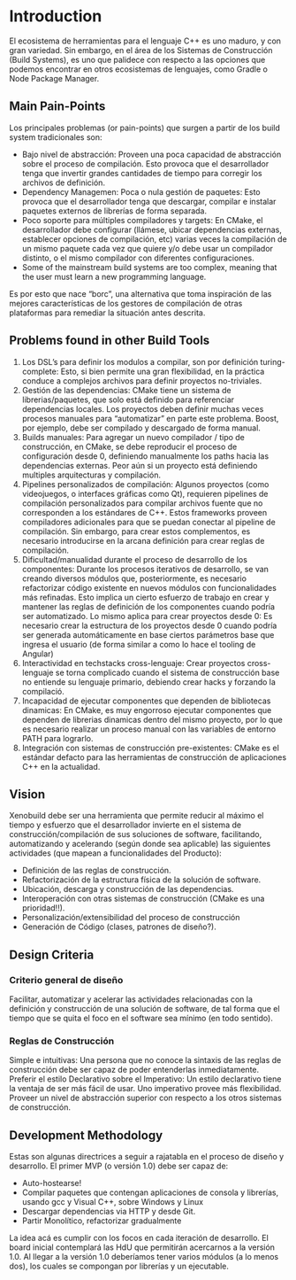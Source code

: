 
# Introduction

El ecosistema de herramientas para el lenguaje C++ es uno maduro, y con gran variedad. Sin embargo, en el área de los Sistemas de Construcción (Build Systems), es uno que palidece con respecto a las opciones que podemos encontrar en otros ecosistemas de lenguajes, como Gradle o Node Package Manager.


## Main Pain-Points
Los principales problemas (or pain-points) que surgen a partir de los build system tradicionales son:

- Bajo nivel de abstracción: Proveen una poca capacidad de abstracción sobre el proceso de compilación. Esto provoca que el desarrollador tenga que invertir grandes cantidades de tiempo para corregir los archivos de definición.
- Dependency Managemen: Poca o nula gestión de paquetes: Esto provoca que el desarrollador tenga que descargar, compilar e instalar paquetes externos de librerías de forma separada.
- Poco soporte para múltiples compiladores y targets: En CMake, el desarrollador debe configurar (llámese, ubicar dependencias externas, establecer opciones de compilación, etc) varias veces la compilación de un mismo paquete cada vez que quiere y/o debe usar un compilador distinto, o el mismo compilador con diferentes configuraciones.
- Some of the mainstream build systems are too complex, meaning that the user must learn a new programming language.

Es por esto que nace “borc”, una alternativa que toma inspiración de las mejores características de los gestores de compilación de otras plataformas para remediar la situación antes descrita.

## Problems found in other Build Tools
1. Los DSL’s para definir los modulos a compilar, son por definición turing-complete: Esto, si bien permite una gran flexibilidad, en la práctica conduce a complejos archivos para definir proyectos no-triviales.
2. Gestión de las dependencias: CMake tiene un sistema de librerias/paquetes, que solo está definido para referenciar dependencias locales. Los proyectos deben definir muchas veces procesos manuales para “automatizar” en parte este problema. Boost, por ejemplo, debe ser compilado y descargado de forma manual.
3. Builds manuales: Para agregar un nuevo compilador / tipo de construcción, en CMake, se debe reproducir el proceso de configuración desde 0, definiendo manualmente los paths hacia las dependencias externas. Peor aún si un proyecto está definiendo multiples arquitecturas y compilación.
4. Pipelines personalizados de compilación: Algunos proyectos (como videojuegos, o interfaces gráficas como Qt), requieren pipelines de compilación personalizados para compilar archivos fuente que no corresponden a los estándares de C++. Estos frameworks proveen compiladores adicionales para que se puedan conectar al pipeline de compilación. Sin embargo, para crear estos complementos, es necesario introducirse en la arcana definición para crear reglas de compilación.
5. Dificultad/manualidad durante el proceso de desarrollo de los componentes: Durante los procesos iterativos de desarrollo, se van creando diversos módulos que, posteriormente, es necesario refactorizar código existente en nuevos módulos con funcionalidades más refinadas. Esto implica un cierto esfuerzo de trabajo en crear y mantener las reglas de definición de los componentes cuando podría ser automatizado. Lo mismo aplica para crear proyectos desde 0: Es necesario crear la estructura de los proyectos desde 0 cuando podría ser generada automáticamente en base ciertos parámetros base que ingresa el usuario (de forma similar a como lo hace el tooling de Angular)
6. Interactividad en techstacks cross-lenguaje: Crear proyectos cross-lenguaje se torna complicado cuando el sistema de construcción base no entiende su lenguaje primario, debiendo crear hacks y forzando la compilació.
7. Incapacidad de ejecutar componentes que dependen de bibliotecas dinamicas: En CMake, es muy engorroso ejecutar componentes que dependen de librerias dinamicas dentro del mismo proyecto, por lo que es necesario realizar un proceso manual con las variables de entorno PATH para lograrlo.
8. Integración con sistemas de construcción pre-existentes: CMake es el estándar defacto para las herramientas de construcción de aplicaciones C++ en la actualidad.


## Vision
Xenobuild debe ser una herramienta que permite reducir al máximo el tiempo y esfuerzo que el desarrollador invierte en el sistema de construcción/compilación de sus soluciones de software, facilitando, automatizando y acelerando (según donde sea aplicable) las siguientes actividades (que mapean a funcionalidades del Producto):
- Definición de las reglas de construcción.
- Refactorización de la estructura física de la solución de software.
- Ubicación, descarga y construcción de las dependencias.
- Interoperación con otras sistemas de construcción (CMake es una prioridad!!).
- Personalización/extensibilidad del proceso de construcción
- Generación de Código (clases, patrones de diseño?).

## Design Criteria
### Criterio general de diseño
Facilitar, automatizar y acelerar las actividades relacionadas con la definición y construcción de una solución de software, de tal forma que el tiempo que se quita el foco en el software sea mínimo (en todo sentido).
### Reglas de Construcción
Simple e intuitivas: Una persona que no conoce la sintaxis de las reglas de construcción debe ser capaz de poder entenderlas inmediatamente.
Preferir el estilo Declarativo sobre el Imperativo: Un estilo declarativo tiene la ventaja de ser más fácil de usar. Uno imperativo provee más flexibilidad.
Proveer un nivel de abstracción superior con respecto a los otros sistemas de construcción.

## Development Methodology
Estas son algunas directrices a seguir a rajatabla en el proceso de diseño y desarrollo. El primer MVP (o versión 1.0) debe ser capaz de:
- Auto-hostearse!
- Compilar paquetes que contengan aplicaciones de consola y librerías, usando gcc y Visual C++, sobre Windows y Linux
- Descargar dependencias via HTTP y desde Git.
- Partir Monolítico, refactorizar gradualmente

La idea acá es cumplir con los focos en cada iteración de desarrollo. El board inicial contemplará las HdU que permitirán acercarnos a la versión 1.0. Al llegar a la versión 1.0 deberíamos tener varios módulos (a lo menos dos), los cuales se compongan por librerías y un ejecutable.
